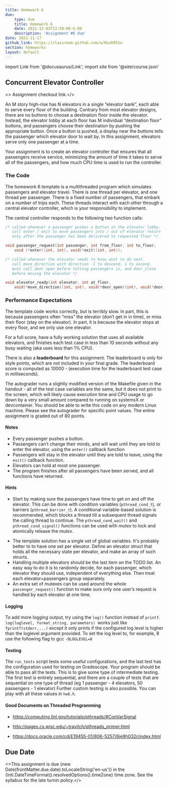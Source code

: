 ```yaml
---
title: Homework 6
due: 
    type: due
    title: Homework 6
    date: 2021-12-03T23:59:00-6:00
    description: 'Assignment #6 due'
date: 2021-11-17
github_link: https://classroom.github.com/a/NsokR51o
section: homeworks
layout: default
---
```

import Link from '@docusaurus/Link';
import site from '@site/course.json'

## Concurrent Elevator Controller

<> <Link to={frontMatter.github_link}>Assignment checkout link</Link>.</>

An M story high-rise has N elevators in a single “elevator bank”, each able to serve every floor of the building. Contrary from most elevator designs, there are no buttons to choose a destination floor inside the elevator. Instead, the elevator lobby at each floor has M individual “destination floor” buttons, and passengers choose their destination by pushing the appropriate button. Once a button is pushed, a display near the buttons tells the passenger which elevator door to wait by. In this assignment, elevators serve only one passenger at a time.

Your assignment is to create an elevator controller that ensures that all passengers receive service, minimizing the amount of time it takes to serve all of the passengers, and how much CPU time is used to run the controller.

### The Code

The homework 6 template is a multithreaded program which simulates passengers and elevator travel. There is one thread per elevator, and one thread per passenger. There is a fixed number of passengers, that embark on a number of trips each. These threads interact with each other through a central elevator controller, which is your responsibility to implement.

The central controller responds to the following two function calls:

```c
/* called whenever a passenger pushes a button in the elevator lobby. 
   call enter / exit to move passengers into / out of elevator return 
   only after the passenger has been delivered to requested floor */ 

void passenger_request(int passenger, int from_floor, int to_floor, 
    void (*enter)(int, int), void(*exit)(int, int));

/* called whenever the elevator needs to know what to do next.
   call move_direction with direction -1 to descend, 1 to ascend.
   must call door_open before letting passengers in, and door_close
   before moving the elevator */ 

void elevator_ready(int elevator, int at_floor, 
    void(*move_direction)(int, int), void(*door_open)(int), void(*door_close)(int));
```


### Performance Expectations

The template code works correctly, but is terribly slow. In part, this is because passengers often “miss” the elevator (don’t get in in time), or miss their floor (stay on the elevator). In part, it is because the elevator stops at every floor, and we only use one elevator.

For a full score, have a fully working solution that uses all available elevators, and finishes each test case in less than 10 seconds without any busy waiting (aka uses less than 1% CPU).

There is also a **leaderboard** for this assignment. The leaderboard is only for style points, which are not included in your final grade. The leaderboard score is computed as 10000 - (execution time for the leaderboard test case in milliseconds).

The autograder runs a slightly modified version of the Makefile given in the handout - all of the test case variables are the same, but it does not print to the screen, which will likely cause execution time and CPU usage to go down by a very small amount compared to running on systemsX or devcontainer. You should be able to write this code on any modern Linux machine. Please see the autograder for specific point values. The entire assignment is graded out of 80 points.

#### Notes
* Every passenger pushes a button.
* Passengers can’t change their minds, and will wait until they are told to enter the elevator, using the `enter()` callback function
* Passengers will stay in the elevator until they are told to leave, using the `exit()` callback function.
* Elevators can hold at most one passenger.
* The program finishes after all passengers have been served, and all functions have returned.

#### Hints

* Start by making sure the passengers have time to get on and off the elevator. This can be done with condition variables (`pthread_cond_t`), or barriers (`pthread_barrier_t`). A conditional variable-based solution is recommended, which blocks a thread till a subsequent thread signals the calling thread to continue. The `pthread_cond_wait()` and `pthread_cond_signal()` functions can be used with *mutex* to lock and atomically release the *mutex*.
<!-- A barrier-based solution seems easier. Use one barrier to make the passenger wait for the door to open, and another to make the elevator wait for the passenger to enter. -->
* The template solution has a single set of global variables. It's probably better to to have one set per elevator. Define an elevator struct that holds all the necessary state per elevator, and make an array of such structs.
* Handling multiple elevators should be the last item on the TODO list. An easy way to do it is to randomly decide, for each passenger, which elevator they should use, independent of everything else. Then treat each elevator+passengers group separately.
* An extra set of mutexes can be used around the whole `passenger_request()` function to make sure only one user’s request is handled by each elevator at one time.

#### Logging

To add more logging output, try using the `log()` function instead of `printf`. `log(loglevel, format_string, parameters) `works just like `fprintf(stderr,...)` except it only prints if the configured log level is higher than the loglevel argument provided. To set the log level to, for example, 8 use the following flag to gcc `-DLOGLEVEL=8`

#### Testing

The `run_tests` script tests some useful configurations, and the last test has the configuration used for testing
on Gradescope. Your program should be able to pass all the tests. This is to give some type of intermediate testing. The first test is entirely sequential, and there are a couple of tests that are sequential on one type of thread (eg 1 passenger - 4 elevators, 50 passengers - 1 elevator) Further custom testing is also possible. You can play with all these values in `hw6.h`.


#### Good Documents on Threaded Programming

<!-- * http://www.ibm.com/developerworks/linux/library/l-posix1.html?S_TACT=105AGX03&S_CMP=EDU -->

<!-- * http://www.ibm.com/developerworks/linux/library/l-posix2/?S_TACT=105AGX03&S_CMP=EDU -->

<!-- * http://www.ibm.com/developerworks/linux/library/l-posix3/index.html?S_TACT=105AGX03&S_CMP=EDU -->

* https://computing.llnl.gov/tutorials/pthreads/#ConVarSignal

* http://pages.cs.wisc.edu/~travitch/pthreads_primer.html

* https://docs.oracle.com/cd/E19455-01/806-5257/6je9h032r/index.html


## Due Date

<>This assignment is due {new Date(frontMatter.due.date).toLocaleString('en-us')} in the {Intl.DateTimeFormat().resolvedOptions().timeZone} time zone. See the <Link to="/syllabus">syllabus</Link> for the late turnin policy.</>